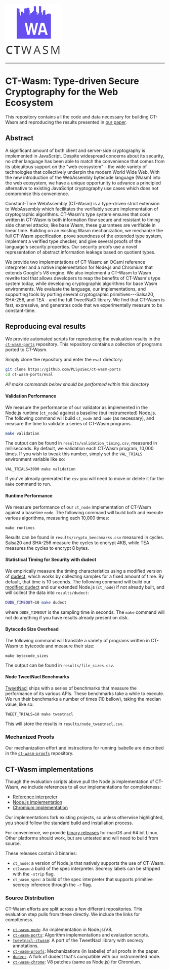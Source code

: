<img src="./logo.png"/>

------------

#	CT-Wasm: Type-driven Secure Cryptography for the Web Ecosystem

This repository contains all the code and data necessary for building CT-Wasm
and reproducing the results presented in [our paper](https://arxiv.org/abs/1808.01348).

## Abstract

A significant amount of both client and server-side cryptography is implemented
in JavaScript. Despite widespread concerns about its security, no other
language has been able to match the convenience that comes from its ubiquitous
support on the "web ecosystem" - the wide variety of technologies that
collectively underpin the modern World Wide Web. With the new introduction of
the WebAssembly bytecode language (Wasm) into the web ecosystem, we have a
unique opportunity to advance a principled alternative to existing JavaScript
cryptography use cases which does not compromise this convenience.

Constant-Time WebAssembly (CT-Wasm) is a type-driven strict extension
to WebAssembly which facilitates the verifiably secure implementation of
cryptographic algorithms. CT-Wasm's type system ensures that code written in
CT-Wasm is both information flow secure and resistant to timing side channel
attacks; like base Wasm, these guarantees are verifiable in linear time.
Building on an existing Wasm mechanization, we mechanize the full CT-Wasm
specification, prove soundness of the extended type system, implement a
verified type checker, and give several proofs of the language's security
properties. Our security proofs use a novel representation of abstract
information leakage based on quotient types.

We provide two implementations of CT-Wasm: an OCaml reference interpreter and a
native implementation for Node.js and Chromium that extends Google's V8 engine.
We also implement a CT-Wasm to Wasm rewrite tool that allows developers to reap
the benefits of CT-Wasm's type system today, while developing cryptographic
algorithms for base Wasm environments. We evaluate the language, our
implementations, and supporting tools by porting several cryptographic
primitives---Salsa20, SHA-256, and TEA - and the full TweetNaCl library. We
find that CT-Wasm is fast, expressive, and generates code that we
experimentally measure to be constant-time.

## Reproducing eval results
We provide automated scripts for reproducing the evaluation results in the
[`ct-wasm-ports`](https://github.com/PLSysSec/ct-wasm-ports) repository. This repository contains a collection of programs
ported to CT-Wasm.

Simply clone the repository and enter the `eval` directory:

```bash
git clone https://github.com/PLSysSec/ct-wasm-ports
cd ct-wasm-ports/eval
```

*All make commands below should be performed within this directory*

#### Validation Performance
We measure the performance of our validator as implemented in the Node.js runtime (`ct_node`) against a baseline (but
instrumented) Node.js. The following command will build `ct_node` and `node` (as necessary), and measure the time to validate a series of CT-Wasm programs.

```bash
make validation
```

The output can be found in `results/validation_timing.csv`, measured in milliseconds.
By default, we validation each CT-Wasm program, 10,000 times. If you wish to tweak this number, simply set the `VAL_TRIALS` environment variable like so:

```
VAL_TRIALS=3000 make validation
```

If you've already generated the `csv` you will need to move or delete it for
the `make` command to run.

#### Runtime Performance
We measure performance of our `ct_node` implementation of CT-Wasm against a
baseline `node`. The following command will build both and execute various
algorithms, measuring each 10,000 times:

```
make runtimes
```

Results can be found in `results/crypto_benchmarks.csv` measured in cycles.
Salsa20 and SHA-256 measure the cycles to encrypt 4KB, while TEA measures the
cycles to encrypt 8 bytes.

#### Statistical Timing for Security with dudect
We empirically measure the timing characteristics using a modified version of
[dudect](https://github.com/oreparaz/dudect), which works by collecting samples for a fixed amount of time. By
default, that time is 10 seconds. The following command will build our [modified dudect](https://github.com/PLSysSec/dudect) and our extended Node.js (`ct_node`) if not already built, and will collect the data into `results/dudect`:

```bash
DUDE_TIMEOUT=10 make dudect
```

where `DUDE_TIMEOUT` is the sampling time in seconds. The `make` command will
not do anything if you have results already present on disk.

#### Bytecode Size Overhead
The following command will translate a variety of programs written in CT-Wasm
to bytecode and measure their size:

```
make bytecode_sizes
```

The output can be found in `results/file_sizes.csv`.

#### Node TweetNacl Benchmarks
[TweetNacl](https://github.com/TorstenStueber/TweetNacl-WebAssembly) ships with a series of benchmarks that measure the performance of its various APIs. These benchmarks take a while to execute. We run their benchmarks a number of times (10 bellow), taking the median value, like so:

```
TWEET_TRIALS=10 make tweetnacl
```

This will store the results in `results/node_tweetnacl.csv`.

### Mechanized Proofs

Our mechanization effort and instructions for running Isabelle are described in the  [`ct-wasm-proofs`](https://github.com/PLSysSec/ct-wasm-proofs) repository.

## CT-Wasm implementations

Though the evaluation scripts above pull the Node.js implementation of CT-Wasm, we include references to all our implementations for completeness:

- [Reference interpreter](https://github.com/PLSysSec/ct-wasm-spec)
- [Node.js implementation](https://github.com/PLSysSec/ct-wasm-node)
- [Chromium implementation](https://github.com/PLSysSec/ct-wasm-chrome)

Our implementations fork existing projects, so unless otherwise highlighted,
you should follow the standard build and installation process.

For convenience, we provide [binary
releases](https://github.com/PLSysSec/ct-wasm-spec/releases/artifact) for macOS
and 64 bit Linux. Other platforms should work, but are untested and will need
to build from source.

These releases contain 3 binaries:

 - `ct_node`: a version of Node.js that natively supports the use of CT-Wasm.
 - `ct2wasm`: a build of the spec interpreter. Secrecy labels can be stripped with the `-strip` flag.
 - `ct_wasm_spec`: a build of the spec interpreter that supports primitive secrecy inference through the `-r` flag.


### Source Distribution

CT-Wasm efforts are split across a few different repositories. THe evaluation step pulls from these directly. We include the links for complteness.

 - [`ct-wasm-node`](https://github.com/PLSysSec/ct-wasm-node): An implementation in Node.js/V8.
 - [`ct-wasm-ports`](https://github.com/PLSysSec/ct-wasm-ports): Algorithm implementations and evaluation scripts.
 - [`tweetnacl-ctwasm`](https://github.com/PLSysSec/tweetnacl-ctwasm): A port of the TweetNacl library with secrecy annotations.
 - [`ct-wasm-proofs`](https://github.com/PLSysSec/ct-wasm-proofs): Mechanizations (in Isabelle) of all proofs in the paper.
 - [`dudect`](https://github.com/PLSysSec/ct-wasm-proofs): A fork of dudect that's compatible with our instrumented node.
 - [`ct-wasm-chrome`](https://github.com/PLSysSec/ct-wasm-chrome): V8 patches (same as Node.js) for Chromium.
